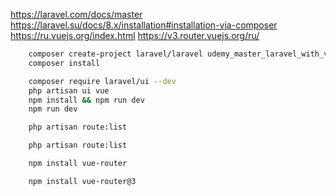 https://laravel.com/docs/master
https://laravel.su/docs/8.x/installation#installation-via-composer
https://ru.vuejs.org/index.html
https://v3.router.vuejs.org/ru/


```bash
    composer create-project laravel/laravel udemy_master_laravel_with_vue
    composer install
```

```bash
    composer require laravel/ui --dev
    php artisan ui vue
    npm install && npm run dev
    npm run dev
```

```bash
    php artisan route:list
```

```bash
    php artisan route:list
```

```bash
    npm install vue-router

    npm install vue-router@3
```